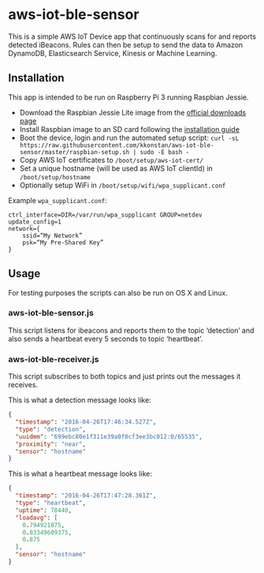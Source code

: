 # aws-iot-ble-sensor

This is a simple AWS IoT Device app that continuously scans for and reports detected iBeacons.
Rules can then be setup to send the data to Amazon DynamoDB, Elasticsearch Service, Kinesis or Machine Learning.

## Installation

This app is intended to be run on Raspberry Pi 3 running Raspbian Jessie. 

- Download the Raspbian Jessie Lite image from the [official downloads page](https://www.raspberrypi.org/downloads/raspbian/)
- Install Raspbian image to an SD card following the [installation guide](https://www.raspberrypi.org/documentation/installation/installing-images/README.md)
- Boot the device, login and run the automated setup script: ```curl -sL https://raw.githubusercontent.com/kkonstan/aws-iot-ble-sensor/master/raspbian-setup.sh | sudo -E bash -```
- Copy AWS IoT certificates to ```/boot/setup/aws-iot-cert/```
- Set a unique hostname (will be used as AWS IoT clientId) in ```/boot/setup/hostname```
- Optionally setup WiFi in ```/boot/setup/wifi/wpa_supplicant.conf```

Example ```wpa_supplicant.conf```:
```country=GB
ctrl_interface=DIR=/var/run/wpa_supplicant GROUP=netdev
update_config=1
network={
	ssid=“My Network”
	psk=“My Pre-Shared Key”
}
```

## Usage

For testing purposes the scripts can also be run on OS X and Linux.

### aws-iot-ble-sensor.js

This script listens for ibeacons and reports them to the topic ‘detection’ and also sends a heartbeat every 5 seconds to topic ‘heartbeat’.

### aws-iot-ble-receiver.js

This script subscribes to both topics and just prints out the messages it receives.

This is what a detection message looks like:
```json
{
  "timestamp": "2016-04-26T17:46:34.527Z",
  "type": "detection",
  "uuidmm": "699ebc80e1f311e39a0f0cf3ee3bc012:0/65535",
  "proximity": "near",
  "sensor": "hostname"
}
```

This is what a heartbeat message looks like:
```json
{
  "timestamp": "2016-04-26T17:47:28.361Z",
  "type": "heartbeat",
  "uptime": 78440,
  "loadavg": [
    0.794921875,
    0.83349609375,
    0.875
  ],
  "sensor": "hostname"
}
```
